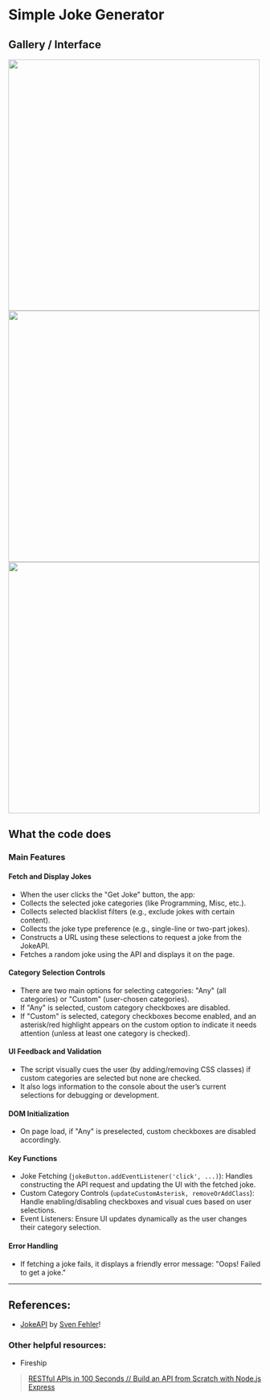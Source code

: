 # Simple Joke Generator
## Gallery / Interface
<img src="https://github.com/user-attachments/assets/6e69e0a7-d359-4cf2-89b2-3f33eb3b108d" width="500">
<img src="https://github.com/user-attachments/assets/13d5bf86-734c-4720-b28d-4915d1a26d7f" width="500">
<img src="https://github.com/user-attachments/assets/6989d89a-7d4f-4fee-83b2-df3d2e5a4bd4" width="500">


## What the code does
### Main Features
#### Fetch and Display Jokes
- When the user clicks the "Get Joke" button, the app:
- Collects the selected joke categories (like Programming, Misc, etc.).
- Collects selected blacklist filters (e.g., exclude jokes with certain content).
- Collects the joke type preference (e.g., single-line or two-part jokes).
- Constructs a URL using these selections to request a joke from the JokeAPI.
- Fetches a random joke using the API and displays it on the page.

#### Category Selection Controls
- There are two main options for selecting categories: "Any" (all categories) or "Custom" (user-chosen categories).
- If "Any" is selected, custom category checkboxes are disabled.
- If "Custom" is selected, category checkboxes become enabled, and an asterisk/red highlight appears on the custom option to indicate it needs attention (unless at least one category is checked).

#### UI Feedback and Validation
- The script visually cues the user (by adding/removing CSS classes) if custom categories are selected but none are checked.
- It also logs information to the console about the user’s current selections for debugging or development.

#### DOM Initialization
- On page load, if "Any" is preselected, custom checkboxes are disabled accordingly.

#### Key Functions
- Joke Fetching (`jokeButton.addEventListener('click', ...)`): Handles constructing the API request and updating the UI with the fetched joke.
- Custom Category Controls (`updateCustomAsterisk, removeOrAddClass`): Handle enabling/disabling checkboxes and visual cues based on user selections.
- Event Listeners: Ensure UI updates dynamically as the user changes their category selection.

#### Error Handling
- If fetching a joke fails, it displays a friendly error message: "Oops! Failed to get a joke."

---
## References:
- [JokeAPI](https://sv443.net/jokeapi/v2/) by [Sven Fehler](https://github.com/Sv443)!

### Other helpful resources:
- Fireship
>[RESTful APIs in 100 Seconds // Build an API from Scratch with Node.js Express](https://youtu.be/-MTSQjw5DrM?si=bvqZoE_xKSv30c0P)
